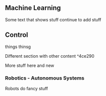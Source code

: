 ## Machine Learning

Some text that shows stuff continue to add stuff

## Control

things thinsg 

Different section with other content ^4ce290

More stuff here
and new

### Robotics - Autonomous Systems

Robots do fancy stuff